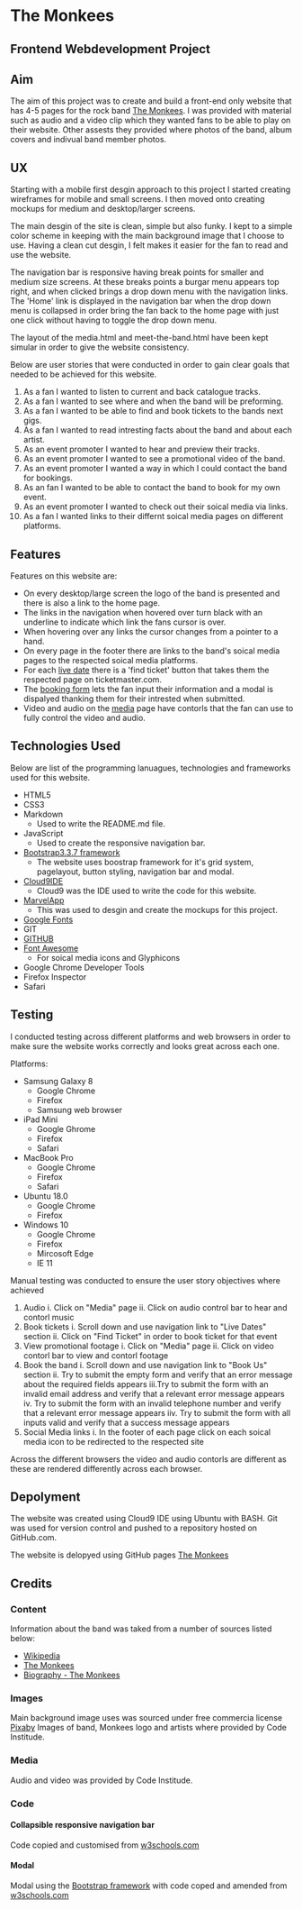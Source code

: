 # The Monkees #
## Frontend Webdevelopment Project ##


## Aim ##

The aim of this project was to create and build a front-end only website that has 4-5 pages for the rock band [The Monkees](https://anthonynicklin.github.io/milestone01-TheMonkees/). I was
provided with material such as audio and a video clip which they wanted fans to be able to play on their website. Other assests they provided where photos of the band, album covers and indivual band member photos. 

## UX ##

Starting with a mobile first desgin approach to this project I started creating wireframes for mobile and small screens. I then moved onto creating mockups for medium and desktop/larger screens. 

The main desgin of the site is clean, simple but also funky. I kept to a simple color scheme in keeping with the main background image that I choose to use. Having a clean cut desgin, I felt makes it easier for the fan to read and use the website.

The navigation bar is responsive having break points for smaller and medium size screens. At these breaks points a burgar menu appears top right, and when clicked brings a drop down menu with the navigation links. The 'Home' link is displayed in the navigation bar when the drop down menu is collapsed in order bring the fan back to the home page with just one click without having to toggle the drop down menu. 

The layout of the media.html and meet-the-band.html have been kept simular in order to give the website consistency. 

Below are user stories that were conducted in order to gain clear goals that needed to be achieved for this website.
1. As a fan I wanted to listen to current and back catalogue tracks.
2. As a fan I wanted to see where and when the band will be preforming.
2. As a fan I wanted to be able to find and book tickets to the bands next gigs.
3. As a fan I wanted to read intresting facts about the band and about each artist.
4. As an event promoter I wanted to hear and preview their tracks.
5. As an event promoter I wanted to see a promotional video of the band.
6. As an event promoter I wanted a way in which I could contact the band for bookings.
7. As an fan I wanted to be able to contact the band to book for my own event.
8. As an event promoter I wanted to check out their soical media via links.
9. As a fan I wanted links to their differnt soical media pages on different platforms.

## Features ##

Features on this website are:

* On every desktop/large screen the logo of the band is presented and there is also a link to the home page.
* The links in the navigation when hovered over turn black with an underline to indicate which link the fans cursor is over.
* When hovering over any links the cursor changes from a pointer to a hand.
* On every page in the footer there are links to the band's soical media pages to the respected soical media platforms.
* For each [live date](https://anthonynicklin.github.io/milestone01-TheMonkees/#live-dates) there is a 'find ticket' button that takes them the respected page on ticketmaster.com.
* The [booking form](https://anthonynicklin.github.io/milestone01-TheMonkees/#book-us) lets the fan input their information and a modal is dispalyed thanking them for their intrested when submitted.
* Video and audio on the [media](https://anthonynicklin.github.io/milestone01-TheMonkees/media.html) page have contorls that the fan can use to fully control the video and audio.

## Technologies Used ##

Below are list of the programming lanuagues, technologies and frameworks used for this website.

* HTML5
* CSS3
* Markdown
    * Used to write the README.md file.
* JavaScript
    * Used to create the responsive navigation bar.
* [Bootstrap3.3.7 framework](https://getbootstrap.com/)
    * The website uses boostrap framework for it's grid system, pagelayout, button styling, navigation bar and modal.
* [Cloud9IDE](https://aws.amazon.com/cloud9/)
    * Cloud9 was the IDE used to write the code for this website.
* [MarvelApp](https://marvelapp.com)
    * This was used to desgin and create the mockups for this project.
* [Google Fonts](https://fonts.google.com/)
* GIT
* [GITHUB](https://github.com)
* [Font Awesome](https://fontawesome.com/)
    * For soical media icons and Glyphicons
* Google Chrome Developer Tools
* Firefox Inspector
* Safari

## Testing ##

I conducted testing across different platforms and web browsers in order to make sure the website works correctly and
looks great across each one. 

Platforms:
* Samsung Galaxy 8
    * Google Chrome
    * Firefox
    * Samsung web browser
* iPad Mini
    * Google Ghrome
    * Firefox
    * Safari
* MacBook Pro
    * Google Chrome
    * Firefox
    * Safari
* Ubuntu 18.0
    * Google Chrome
    * Firefox
* Windows 10
    * Google Chrome
    * Firefox
    * Mircosoft Edge
    * IE 11

Manual testing was conducted to ensure the user story objectives where achieved
1. Audio
    i. Click on "Media" page
    ii. Click on audio control bar to hear and contorl music
2. Book tickets
    i. Scroll down and use navigation link to "Live Dates" section
    ii. Click on "Find Ticket" in order to book ticket for that event
3. View promotional footage
    i. Click on "Media" page
    ii. Click on video contorl bar to view and contorl footage
4. Book the band
    i. Scroll down and use navigation link to "Book Us" section
    ii. Try to submit the empty form and verify that an error message about the required fields appears
    iii.Try to submit the form with an invalid email address and verify that a relevant error message appears
    iv. Try to submit the form with an invalid telephone number and verify that a relevant error message appears
    iiv. Try to submit the form with all inputs valid and verify that a success message appears
5. Social Media links
    i. In the footer of each page click on each soical media icon to be redirected to the respected site

Across the different browsers the video and audio contorls are different as these are rendered differently across each browser.


## Depolyment ##

The website was created using Cloud9 IDE using Ubuntu with BASH. Git was used for version control and pushed to a repository hosted on 
GitHub.com. 

The website is delopyed using GitHub pages [The Monkees](https://anthonynicklin.github.io/milestone01-TheMonkees/)

## Credits ##

### Content ###
Information about the band was taked from a number of sources listed below:
* [Wikipedia](https://en.wikipedia.org/wiki/The_Monkees)
* [The Monkees](https://www.monkees.com/)
* [Biography - The Monkees](https://www.biography.com/people/groups/the-monkees)

### Images ###
Main background image uses was sourced under free commercia license [Pixaby](https://pixabay.com/en/red-abstract-spiral-2829985/)
Images of band, Monkees logo and artists where provided by Code Institude.

### Media ###
Audio and video was provided by Code Institude.

### Code ###
#### Collapsible responsive navigation bar ####
Code copied and customised from [w3schools.com](https://www.w3schools.com/howto/howto_js_topnav_responsive.asp)

#### Modal ####
Modal using the [Bootstrap framework](https://getbootstrap.com/) with code coped and amended from [w3schools.com](https://www.w3schools.com/bootstrap4/bootstrap_modal.asp)